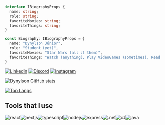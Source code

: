 ```typescript
interface IBiographyProps {
  name: string;
  role: string;
  favoriteMovies: string;
  favoriteThings: string;
}

const Biography: IBiographyProps = {
  name: "Dynylson Júnior",
  role: "Student (yet)",
  favoriteMovies: "Star Wars (all of them)",
  favoriteThings: "Watch (anything), Play VideoGames (sometimes), Read Horror/Self-Help Books"
}

```

[![Linkedin](https://img.shields.io/badge/LinkedIn-0077B5?style=for-the-badge&logo=linkedin&logoColor=white)](https://www.linkedin.com/in/dynylson-júnior-214298243/)
[![Discord](https://img.shields.io/badge/Discord-7289DA?style=for-the-badge&logo=discord&logoColor=white)]()
[![Instagram](https://img.shields.io/badge/Instagram-E4405F?style=for-the-badge&logo=instagram&logoColor=white)](https://www.instagram.com/dynylsonj/)

![Dynylson GitHub stats](https://github-readme-stats.vercel.app/api?username=Dynylson&show_icons=true&theme=radical)

[![Top Langs](https://github-readme-stats.vercel.app/api/top-langs/?username=Dynylson&layout=compact)](https://github.com/anuraghazra/github-readme-stats)

## Tools that I use

<div style="display: flex">
  <img src="https://img.shields.io/badge/React-20232A?style=for-the-badge&logo=react&logoColor=61DAFB" alt="react">
  <img src="https://img.shields.io/badge/Next-black?style=for-the-badge&logo=next.js&logoColor=white" alt="nextjs">
  <img src="https://img.shields.io/badge/typescript-%23007ACC.svg?style=for-the-badge&logo=typescript&logoColor=white" alt="typescript">
  <img src="https://img.shields.io/badge/node.js-6DA55F?style=for-the-badge&logo=node.js&logoColor=white" alt=nodejs>
  <img src="https://img.shields.io/badge/Express.js-404D59?style=for-the-badge" alt="express">
  <img src="https://img.shields.io/badge/.NET-5C2D91?style=for-the-badge&logo=.net&logoColor=white" alt=".net">
  <img src="https://img.shields.io/badge/c%23-%23239120.svg?style=for-the-badge&logo=c-sharp&logoColor=whit" alt="c#">
  <img src="https://img.shields.io/badge/Java-ED8B00?style=for-the-badge&logo=java&logoColor=white" alt="java">
</div>
